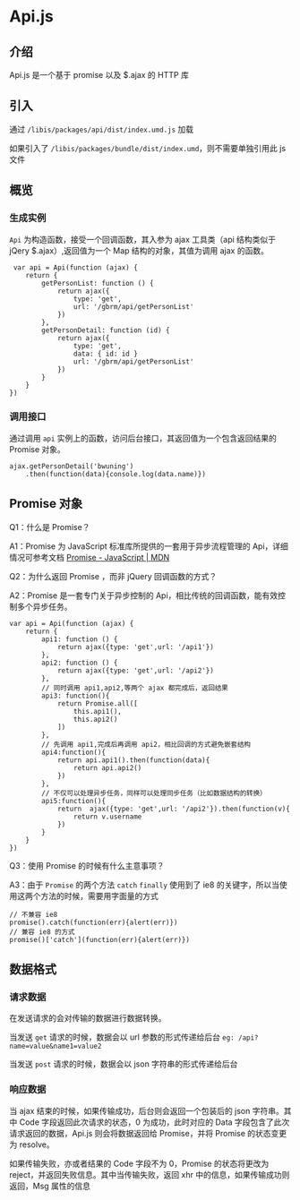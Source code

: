 # Api.js

## 介绍
Api.js 是一个基于 promise 以及 $.ajax 的 HTTP 库

## 引入
通过 `/libis/packages/api/dist/index.umd.js` 加载

如果引入了 `/libis/packages/bundle/dist/index.umd`，则不需要单独引用此 js 文件

## 概览
### 生成实例
`Api` 为构造函数，接受一个回调函数，其入参为 ajax 工具类（api 结构类似于 jQery $.ajax）,返回值为一个 Map 结构的对象，其值为调用 ajax 的函数。
```
 var api = Api(function (ajax) {
    return {
        getPersonList: function () {
            return ajax({
                type: 'get',
                url: '/gbrm/api/getPersonList'
            })
        },
        getPersonDetail: function (id) {
            return ajax({
                type: 'get',
                data: { id: id }
                url: '/gbrm/api/getPersonList'
            })
        }
    }
})
```
### 调用接口
通过调用 `api` 实例上的函数，访问后台接口，其返回值为一个包含返回结果的 Promise 对象。
```
ajax.getPersonDetail('bwuning')
    .then(function(data){console.log(data.name)}) 
```

## Promise 对象
Q1：什么是 Promise？

A1：Promise 为 JavaScript 标准库所提供的一套用于异步流程管理的 Api，详细情况可参考文档   [Promise - JavaScript | MDN](https://developer.mozilla.org/zh-CN/docs/Web/JavaScript/Reference/Global_Objects/Promise)

Q2：为什么返回 Promise ，而非 jQuery 回调函数的方式？

A2：Promise 是一套专门关于异步控制的 Api，相比传统的回调函数，能有效控制多个异步任务。
```
var api = Api(function (ajax) {
    return {
        api1: function () {
            return ajax({type: 'get',url: '/api1'})
        },
        api2: function () {
            return ajax({type: 'get',url: '/api2'})
        },
        // 同时调用 api1,api2,等两个 ajax 都完成后，返回结果
        api3: function(){
            return Promise.all([
                this.api1(),
                this.api2()
            ])
        },
        // 先调用 api1,完成后再调用 api2，相比回调的方式避免嵌套结构
        api4:function(){
            return api.api1().then(function(data){
                return api.api2()
            })
        },
        // 不仅可以处理异步任务，同样可以处理同步任务（比如数据结构的转换）
        api5:function(){
            return  ajax({type: 'get',url: '/api2'}).then(function(v){
                return v.username
            })
        }
    }
})
```

Q3：使用 Promise 的时候有什么主意事项？ 

A3：由于 `Promise` 的两个方法 `catch` `finally` 使用到了 ie8 的关键字，所以当使用这两个方法的时候，需要用字面量的方式
```
// 不兼容 ie8
promise().catch(function(err){alert(err)})
// 兼容 ie8 的方式
promise()['catch'](function(err){alert(err)})
```

## 数据格式
### 请求数据
在发送请求的会对传输的数据进行数据转换。

当发送 `get` 请求的时候，数据会以 url 参数的形式传递给后台 `eg: /api?name=value&name1=value2`

当发送 `post` 请求的时候，数据会以 json 字符串的形式传递给后台

### 响应数据
当 ajax 结束的时候，如果传输成功，后台则会返回一个包装后的 json 字符串。其中 Code 字段返回此次请求的状态，0 为成功，此时对应的 Data 字段包含了此次请求返回的数据，Api.js 则会将数据返回给 Promise，并将 Promise 的状态变更为 resolve。

如果传输失败，亦或者结果的 Code 字段不为 0，Promise 的状态将更改为 reject，并返回失败信息。其中当传输失败，返回 xhr 中的信息，如果传输成功则返回，Msg 属性的信息

